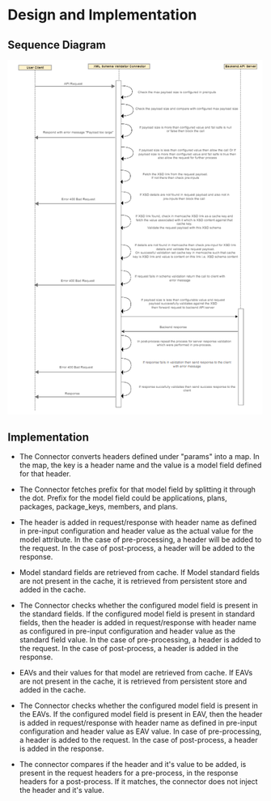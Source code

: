 ﻿---
sidebar_position: 3
---

# Design and Implementation

<head>
  <meta name="guidename" content="API Management"/>
  <meta name="context" content="GUID-b48a3261-fce0-4bdc-9005-ee7e5053256b"/>
</head>

## Sequence Diagram

![](../../../Images/sequence_diagram_1.png)

## Implementation

- The Connector converts headers defined under "params" into a map. In the map, the key is a header name and the value is a model field defined for that header. 

- The Connector fetches prefix for that model field by splitting it through the dot. Prefix for the model field could be applications, plans, packages, package\_keys, members, and plans. 

- The header is added in request/response with header name as defined in pre-input configuration and header value as the actual value for the model attribute. In the case of pre-processing, a header will be added to the request. In the case of post-process, a header will be added to the response. 

- Model standard fields are retrieved from cache. If Model standard fields are not present in the cache, it is retrieved from persistent store and added in the cache.

- The Connector checks whether the configured model field is present in the standard fields. If the configured model field is present in standard fields, then the header is added in request/response with header name as configured in pre-input configuration and header value as the standard field value. In the case of pre-processing, a header is added to the request. In the case of post-process, a header is added in the response. 

- EAVs and their values for that model are retrieved from cache. If EAVs are not present in the cache, it is retrieved from persistent store and added in the cache. 

- The Connector checks whether the configured model field is present in the EAVs. If the configured model field is present in EAV, then the header is added in request/response with header name as defined in pre-input configuration and header value as EAV value. In case of pre-processing, a header is added to the request. In the case of post-process, a header is added in the response. 

- The connector compares if the header and it's value to be added, is present in the request headers for a pre-process, in the response headers for a post-process. If it matches, the connector does not inject the header and it's value. 
